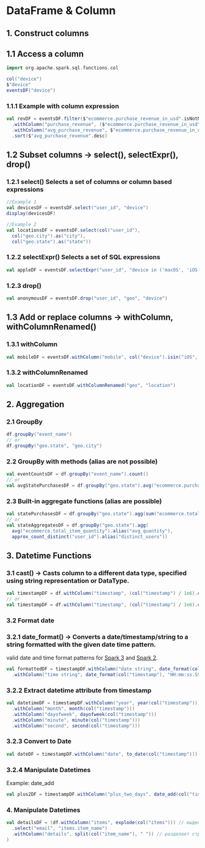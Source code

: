 
# DataFrame & Column

## 1. Construct columns

## 1.1 Access a column
```Scala
import org.apache.spark.sql.functions.col

col("device")
$"device"
eventsDF("device")
```

### 1.1.1 Example with column expression

```Scala
val revDF = eventsDF.filter($"ecommerce.purchase_revenue_in_usd".isNotNull)
  .withColumn("purchase_revenue", ($"ecommerce.purchase_revenue_in_usd" * 100).cast("int"))
  .withColumn("avg_purchase_revenue", $"ecommerce.purchase_revenue_in_usd" / $"ecommerce.total_item_quantity")
  .sort($"avg_purchase_revenue".desc)
```

## 1.2 Subset columns -> select(), selectExpr(), drop()

### 1.2.1 select() Selects a set of columns or column based expressions
```Scala
//Example 1
val devicesDF = eventsDF.select("user_id", "device")
display(devicesDF)

//Example 2
val locationsDF = eventsDF.select(col("user_id"),
  col("geo.city").as("city"),
  col("geo.state").as("state"))
```
### 1.2.2 selectExpr() Selects a set of SQL expressions

```Scala
val appleDF = eventsDF.selectExpr("user_id", "device in ('macOS', 'iOS') as apple_user")
```

### 1.2.3 drop()
```Scala
val anonymousDF = eventsDF.drop("user_id", "geo", "device")
```

## 1.3 Add or replace columns -> withColumn, withColumnRenamed()

### 1.3.1 withColumn

```Scala
val mobileDF = eventsDF.withColumn("mobile", col("device").isin("iOS", "Android"))
```
### 1.3.2 withColumnRenamed

```Scala
val locationDF = eventsDF.withColumnRenamed("geo", "location")
```

## 2. Aggregation

### 2.1 GroupBy

```Scala
df.groupBy("event_name")
// or
df.groupBy("geo.state", "geo.city")
```

### 2.2 GroupBy with methods (alias are not possible)

```Scala
val eventCountsDF = df.groupBy("event_name").count()
// or
val avgStatePurchasesDF = df.groupBy("geo.state").avg("ecommerce.purchase_revenue_in_usd")
```

### 2.3 Built-in aggregate functions (alias are possible)

```Scala
val statePurchasesDF = df.groupBy("geo.state").agg(sum("ecommerce.total_item_quantity").alias("total_purchases"))
// or
val stateAggregatesDF = df.groupBy("geo.state").agg(
  avg("ecommerce.total_item_quantity").alias("avg_quantity"),
  approx_count_distinct("user_id").alias("distinct_users"))
```

## 3. Datetime Functions

### 3.1 cast() -> Casts column to a different data type, specified using string representation or DataType.

```Scala
val timestampDF = df.withColumn("timestamp", (col("timestamp") / 1e6).cast("timestamp"))
// or
val timestampDF = df.withColumn("timestamp", (col("timestamp") / 1e6).cast(TimestampType))
```

### 3.2 Format date

### 3.2.1 date_format() -> Converts a date/timestamp/string to a string formatted with the given date time pattern.
valid date and time format patterns for <a href="https://spark.apache.org/docs/latest/sql-ref-datetime-pattern.html" target="_blank">Spark 3</a> and <a href="https://docs.oracle.com/javase/8/docs/api/java/text/SimpleDateFormat.html" target="_blank">Spark 2</a>.
```Scala
val formattedDF = timestampDF.withColumn("date string", date_format(col("timestamp"), "MMMM dd, yyyy"))
  .withColumn("time string", date_format(col("timestamp"), "HH:mm:ss.SSSSSS"))
```

### 3.2.2 Extract datetime attribute from timestamp

```Scala
val datetimeDF = timestampDF.withColumn("year", year(col("timestamp")))
  .withColumn("month", month(col("timestamp")))
  .withColumn("dayofweek", dayofweek(col("timestamp")))
  .withColumn("minute", minute(col("timestamp")))
  .withColumn("second", second(col("timestamp")))
```

### 3.2.3 Convert to Date

```Scala
val dateDF = timestampDF.withColumn("date", to_date(col("timestamp")))
```


### 3.2.4 Manipulate Datetimes

Example: date_add

```Scala
val plus2DF = timestampDF.withColumn("plus_two_days", date_add(col("timestamp"), 2))
```

### 4. Manipulate Datetimes

```Scala
val detailsDF = (df.withColumn("items", explode(col("items"))) // выделяет каждый элемент сложного типа в отдельную колонку
  .select("email", "items.item_name")
  .withColumn("details", split(col("item_name"), " ")) // разделает строку на элементы по пробелу Standard Full Mattress -> ["Standard", "Full", "Mattress"]
)
```
